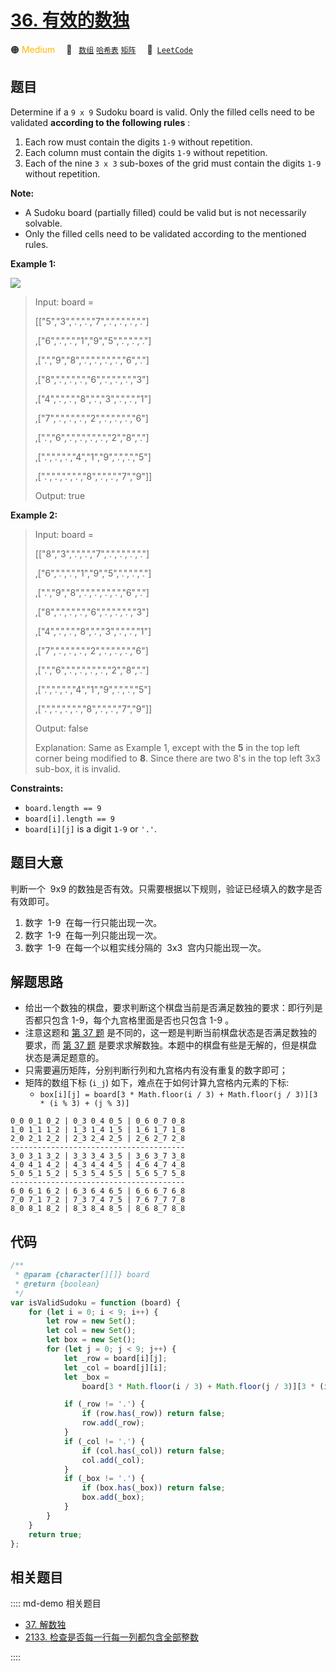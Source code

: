 # [36. 有效的数独](https://leetcode.com/problems/valid-sudoku)

🟠 <font color=#ffb800>Medium</font>&emsp; 🔖&ensp; [`数组`](/leetcode/outline/tag/array.md) [`哈希表`](/leetcode/outline/tag/hash-table.md) [`矩阵`](/leetcode/outline/tag/matrix.md)&emsp; 🔗&ensp;[`LeetCode`](https://leetcode.com/problems/valid-sudoku/)

## 题目

Determine if a `9 x 9` Sudoku board is valid. Only the filled cells need to be validated **according to the following rules** :

1. Each row must contain the digits `1-9` without repetition.
2. Each column must contain the digits `1-9` without repetition.
3. Each of the nine `3 x 3` sub-boxes of the grid must contain the digits `1-9` without repetition.

**Note:**

- A Sudoku board (partially filled) could be valid but is not necessarily solvable.
- Only the filled cells need to be validated according to the mentioned rules.

**Example 1:**

![](https://upload.wikimedia.org/wikipedia/commons/thumb/f/ff/Sudoku-by-L2G-20050714.svg/250px-Sudoku-by-L2G-20050714.svg.png)

> Input: board =
>
> [["5","3",".",".","7",".",".",".","."]
>
> ,["6",".",".","1","9","5",".",".","."]
>
> ,[".","9","8",".",".",".",".","6","."]
>
> ,["8",".",".",".","6",".",".",".","3"]
>
> ,["4",".",".","8",".","3",".",".","1"]
>
> ,["7",".",".",".","2",".",".",".","6"]
>
> ,[".","6",".",".",".",".","2","8","."]
>
> ,[".",".",".","4","1","9",".",".","5"]
>
> ,[".",".",".",".","8",".",".","7","9"]]
>
> Output: true

**Example 2:**

> Input: board =
>
> [["8","3",".",".","7",".",".",".","."]
>
> ,["6",".",".","1","9","5",".",".","."]
>
> ,[".","9","8",".",".",".",".","6","."]
>
> ,["8",".",".",".","6",".",".",".","3"]
>
> ,["4",".",".","8",".","3",".",".","1"]
>
> ,["7",".",".",".","2",".",".",".","6"]
>
> ,[".","6",".",".",".",".","2","8","."]
>
> ,[".",".",".","4","1","9",".",".","5"]
>
> ,[".",".",".",".","8",".",".","7","9"]]
>
> Output: false
>
> Explanation: Same as Example 1, except with the **5** in the top left corner being modified to **8**. Since there are two 8's in the top left 3x3 sub-box, it is invalid.

**Constraints:**

- `board.length == 9`
- `board[i].length == 9`
- `board[i][j]` is a digit `1-9` or `'.'`.

## 题目大意

判断一个  9x9 的数独是否有效。只需要根据以下规则，验证已经填入的数字是否有效即可。

1. 数字  1-9  在每一行只能出现一次。
2. 数字  1-9  在每一列只能出现一次。
3. 数字  1-9  在每一个以粗实线分隔的  3x3  宫内只能出现一次。

## 解题思路

- 给出一个数独的棋盘，要求判断这个棋盘当前是否满足数独的要求：即行列是否都只包含 1-9，每个九宫格里面是否也只包含 1-9 。
- 注意这题和 [第 37 题](./0037.md) 是不同的，这一题是判断当前棋盘状态是否满足数独的要求，而 [第 37 题](./0037.md) 是要求求解数独。本题中的棋盘有些是无解的，但是棋盘状态是满足题意的。
- 只需要遍历矩阵，分别判断行列和九宫格内有没有重复的数字即可；
- 矩阵的数组下标 (`i_j`) 如下，难点在于如何计算九宫格内元素的下标:
  - `box[i][j] = board[3 * Math.floor(i / 3) + Math.floor(j / 3)][3 * (i % 3) + (j % 3)]`

```
0_0 0_1 0_2 | 0_3 0_4 0_5 | 0_6 0_7 0_8
1_0 1_1 1_2 | 1_3 1_4 1_5 | 1_6 1_7 1_8
2_0 2_1 2_2 | 2_3 2_4 2_5 | 2_6 2_7 2_8
---------------------------------------
3_0 3_1 3_2 | 3_3 3_4 3_5 | 3_6 3_7 3_8
4_0 4_1 4_2 | 4_3 4_4 4_5 | 4_6 4_7 4_8
5_0 5_1 5_2 | 5_3 5_4 5_5 | 5_6 5_7 5_8
---------------------------------------
6_0 6_1 6_2 | 6_3 6_4 6_5 | 6_6 6_7 6_8
7_0 7_1 7_2 | 7_3 7_4 7_5 | 7_6 7_7 7_8
8_0 8_1 8_2 | 8_3 8_4 8_5 | 8_6 8_7 8_8
```

## 代码

```javascript
/**
 * @param {character[][]} board
 * @return {boolean}
 */
var isValidSudoku = function (board) {
	for (let i = 0; i < 9; i++) {
		let row = new Set();
		let col = new Set();
		let box = new Set();
		for (let j = 0; j < 9; j++) {
			let _row = board[i][j];
			let _col = board[j][i];
			let _box =
				board[3 * Math.floor(i / 3) + Math.floor(j / 3)][3 * (i % 3) + (j % 3)];

			if (_row != '.') {
				if (row.has(_row)) return false;
				row.add(_row);
			}
			if (_col != '.') {
				if (col.has(_col)) return false;
				col.add(_col);
			}
			if (_box != '.') {
				if (box.has(_box)) return false;
				box.add(_box);
			}
		}
	}
	return true;
};
```

## 相关题目

:::: md-demo 相关题目
- [37. 解数独](./0037.md)
- [2133. 检查是否每一行每一列都包含全部整数](https://leetcode.com/problems/check-if-every-row-and-column-contains-all-numbers)

::::
